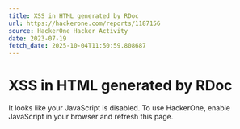 ```yaml
---
title: XSS in HTML generated by RDoc
url: https://hackerone.com/reports/1187156
source: HackerOne Hacker Activity
date: 2023-07-19
fetch_date: 2025-10-04T11:50:59.808687
---
```


# XSS in HTML generated by RDoc

It looks like your JavaScript is disabled. To use HackerOne, enable JavaScript in your browser and refresh this page.